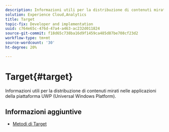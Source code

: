 ```yaml
---
description: Informazioni utili per la distribuzione di contenuti mirati nelle applicazioni della piattaforma UWP (Universal Windows Platform).
solution: Experience Cloud,Analytics
title: Target
topic-fix: Developer and implementation
uuid: c764e65c-476d-47a4-a463-ac232d011824
source-git-commit: f18d65c738ba16d9f1459ca485d87be708cf23d2
workflow-type: tm+mt
source-wordcount: '30'
ht-degree: 20%

---
```



# Target{#target}

Informazioni utili per la distribuzione di contenuti mirati nelle applicazioni della piattaforma UWP (Universal Windows Platform).

## Informazioni aggiuntive

+ [Metodi di Target](/help/universal-windows/target/target-methods.md)